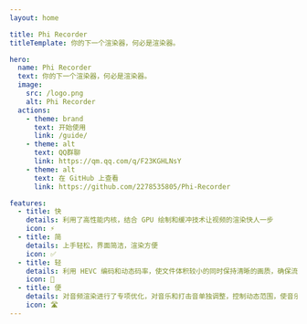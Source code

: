 ```yaml
---
layout: home

title: Phi Recorder
titleTemplate: 你的下一个渲染器，何必是渲染器。

hero:
  name: Phi Recorder
  text: 你的下一个渲染器，何必是渲染器。
  image:
    src: /logo.png
    alt: Phi Recorder
  actions:
    - theme: brand
      text: 开始使用
      link: /guide/
    - theme: alt
      text: QQ群聊
      link: https://qm.qq.com/q/F23KGHLNsY
    - theme: alt
      text: 在 GitHub 上查看
      link: https://github.com/2278535805/Phi-Recorder

features:
  - title: 快
    details: 利用了高性能内核，结合 GPU 绘制和缓冲技术让视频的渲染快人一步
    icon: ⚡
  - title: 简
    details: 上手轻松，界面简洁，渲染方便
    icon: ✅
  - title: 轻
    details: 利用 HEVC 编码和动态码率，使文件体积较小的同时保持清晰的画质，确保流畅预览与分享体验
    icon: 🛫
  - title: 便
    details: 对音频渲染进行了专项优化，对音乐和打击音单独调整，控制动态范围，使音乐在绝大多数情况都可以保持 Hi-Fi 级水准，同时也能保证打击音的清晰
    icon: 🛣️
---
```

